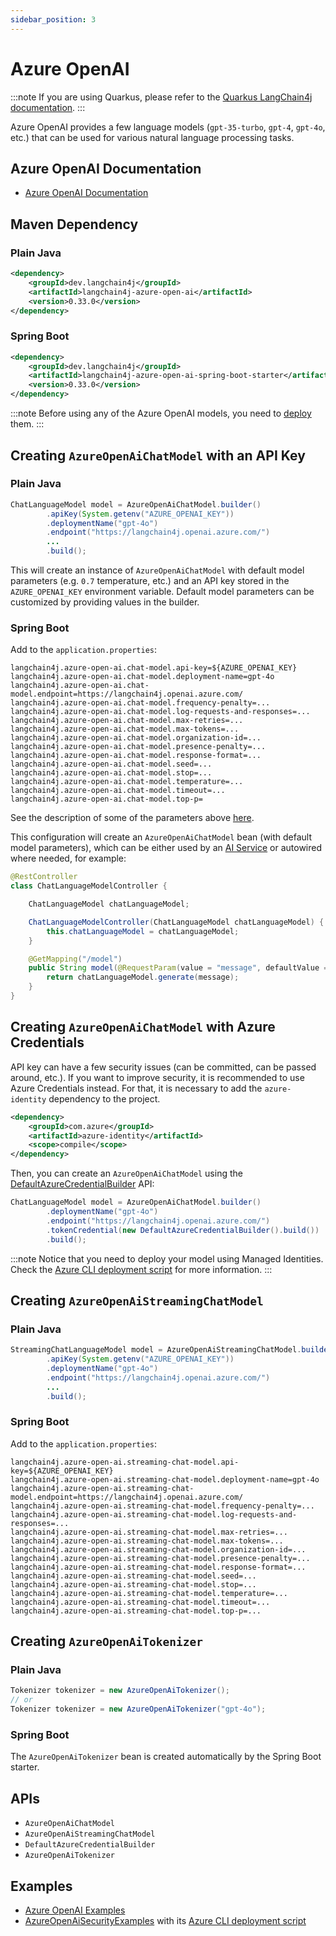 ```yaml
---
sidebar_position: 3
---
```


# Azure OpenAI

:::note
If you are using Quarkus, please refer to the
[Quarkus LangChain4j documentation](https://docs.quarkiverse.io/quarkus-langchain4j/dev/openai.html#_azure_openai).
:::

Azure OpenAI provides a few language models (`gpt-35-turbo`, `gpt-4`, `gpt-4o`, etc.)
that can be used for various natural language processing tasks.


## Azure OpenAI Documentation

- [Azure OpenAI Documentation](https://learn.microsoft.com/en-us/azure/ai-services/openai/)

## Maven Dependency

### Plain Java

```xml
<dependency>
    <groupId>dev.langchain4j</groupId>
    <artifactId>langchain4j-azure-open-ai</artifactId>
    <version>0.33.0</version>
</dependency>
```

### Spring Boot

```xml
<dependency>
    <groupId>dev.langchain4j</groupId>
    <artifactId>langchain4j-azure-open-ai-spring-boot-starter</artifactId>
    <version>0.33.0</version>
</dependency>
```

:::note
Before using any of the Azure OpenAI models, you need to [deploy](https://learn.microsoft.com/en-us/azure/ai-services/openai/how-to/create-resource?pivots=web-portal) them.
:::

## Creating `AzureOpenAiChatModel` with an API Key

### Plain Java

```java
ChatLanguageModel model = AzureOpenAiChatModel.builder()
        .apiKey(System.getenv("AZURE_OPENAI_KEY"))
        .deploymentName("gpt-4o")
        .endpoint("https://langchain4j.openai.azure.com/")
        ...
        .build();
```

This will create an instance of `AzureOpenAiChatModel` with default model parameters (e.g. `0.7` temperature, etc.)
and an API key stored in the `AZURE_OPENAI_KEY` environment variable.
Default model parameters can be customized by providing values in the builder.

### Spring Boot

Add to the `application.properties`:
```properties
langchain4j.azure-open-ai.chat-model.api-key=${AZURE_OPENAI_KEY}
langchain4j.azure-open-ai.chat-model.deployment-name=gpt-4o
langchain4j.azure-open-ai.chat-model.endpoint=https://langchain4j.openai.azure.com/
langchain4j.azure-open-ai.chat-model.frequency-penalty=...
langchain4j.azure-open-ai.chat-model.log-requests-and-responses=...
langchain4j.azure-open-ai.chat-model.max-retries=...
langchain4j.azure-open-ai.chat-model.max-tokens=...
langchain4j.azure-open-ai.chat-model.organization-id=...
langchain4j.azure-open-ai.chat-model.presence-penalty=...
langchain4j.azure-open-ai.chat-model.response-format=...
langchain4j.azure-open-ai.chat-model.seed=...
langchain4j.azure-open-ai.chat-model.stop=...
langchain4j.azure-open-ai.chat-model.temperature=...
langchain4j.azure-open-ai.chat-model.timeout=...
langchain4j.azure-open-ai.chat-model.top-p=
```
See the description of some of the parameters above [here](https://learn.microsoft.com/en-us/azure/ai-services/openai/reference#completions).

This configuration will create an `AzureOpenAiChatModel` bean (with default model parameters),
which can be either used by an [AI Service](https://docs.langchain4j.dev/tutorials/spring-boot-integration/#langchain4j-spring-boot-starter)
or autowired where needed, for example:

```java
@RestController
class ChatLanguageModelController {

    ChatLanguageModel chatLanguageModel;

    ChatLanguageModelController(ChatLanguageModel chatLanguageModel) {
        this.chatLanguageModel = chatLanguageModel;
    }

    @GetMapping("/model")
    public String model(@RequestParam(value = "message", defaultValue = "Hello") String message) {
        return chatLanguageModel.generate(message);
    }
}
```

## Creating `AzureOpenAiChatModel` with Azure Credentials

API key can have a few security issues (can be committed, can be passed around, etc.).
If you want to improve security, it is recommended to use Azure Credentials instead.
For that, it is necessary to add the `azure-identity` dependency to the project.

```xml
<dependency>
    <groupId>com.azure</groupId>
    <artifactId>azure-identity</artifactId>
    <scope>compile</scope>
</dependency>
```

Then, you can create an `AzureOpenAiChatModel` using the [DefaultAzureCredentialBuilder](https://learn.microsoft.com/en-us/java/api/com.azure.identity.defaultazurecredentialbuilder?view=azure-java-stable) API:  

```java
ChatLanguageModel model = AzureOpenAiChatModel.builder()
        .deploymentName("gpt-4o")
        .endpoint("https://langchain4j.openai.azure.com/")
        .tokenCredential(new DefaultAzureCredentialBuilder().build())
        .build();
```

:::note
Notice that you need to deploy your model using Managed Identities. Check the [Azure CLI deployment script](https://github.com/langchain4j/langchain4j-examples/blob/main/azure-open-ai-examples/src/main/script/deploy-azure-openai-security.sh) for more information.
:::


## Creating `AzureOpenAiStreamingChatModel`

### Plain Java
```java
StreamingChatLanguageModel model = AzureOpenAiStreamingChatModel.builder()
        .apiKey(System.getenv("AZURE_OPENAI_KEY"))
        .deploymentName("gpt-4o")
        .endpoint("https://langchain4j.openai.azure.com/")
        ...
        .build();
```

### Spring Boot
Add to the `application.properties`:
```properties
langchain4j.azure-open-ai.streaming-chat-model.api-key=${AZURE_OPENAI_KEY}
langchain4j.azure-open-ai.streaming-chat-model.deployment-name=gpt-4o
langchain4j.azure-open-ai.streaming-chat-model.endpoint=https://langchain4j.openai.azure.com/
langchain4j.azure-open-ai.streaming-chat-model.frequency-penalty=...
langchain4j.azure-open-ai.streaming-chat-model.log-requests-and-responses=...
langchain4j.azure-open-ai.streaming-chat-model.max-retries=...
langchain4j.azure-open-ai.streaming-chat-model.max-tokens=...
langchain4j.azure-open-ai.streaming-chat-model.organization-id=...
langchain4j.azure-open-ai.streaming-chat-model.presence-penalty=...
langchain4j.azure-open-ai.streaming-chat-model.response-format=...
langchain4j.azure-open-ai.streaming-chat-model.seed=...
langchain4j.azure-open-ai.streaming-chat-model.stop=...
langchain4j.azure-open-ai.streaming-chat-model.temperature=...
langchain4j.azure-open-ai.streaming-chat-model.timeout=...
langchain4j.azure-open-ai.streaming-chat-model.top-p=...
```


## Creating `AzureOpenAiTokenizer`

### Plain Java
```java
Tokenizer tokenizer = new AzureOpenAiTokenizer();
// or
Tokenizer tokenizer = new AzureOpenAiTokenizer("gpt-4o");
```

### Spring Boot
The `AzureOpenAiTokenizer` bean is created automatically by the Spring Boot starter.


## APIs

- `AzureOpenAiChatModel`
- `AzureOpenAiStreamingChatModel`
- `DefaultAzureCredentialBuilder`
- `AzureOpenAiTokenizer`


## Examples

- [Azure OpenAI Examples](https://github.com/langchain4j/langchain4j-examples/tree/main/azure-open-ai-examples/src/main/java)
- [AzureOpenAiSecurityExamples](https://github.com/langchain4j/langchain4j-examples/blob/main/azure-open-ai-examples/src/main/java/AzureOpenAiSecurityExamples.java) with its [Azure CLI deployment script](https://github.com/langchain4j/langchain4j-examples/blob/main/azure-open-ai-examples/src/main/script/deploy-azure-openai-security.sh)
